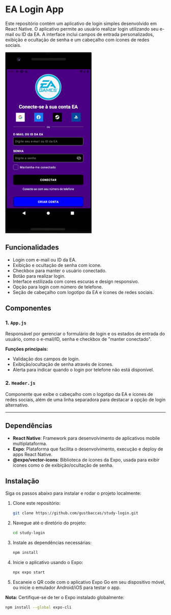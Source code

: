 # EA Login App  

Este repositório contém um aplicativo de login simples desenvolvido em React Native. O aplicativo permite ao usuário realizar login utilizando seu e-mail ou ID da EA. A interface inclui campos de entrada personalizados, exibição e ocultação de senha e um cabeçalho com ícones de redes sociais.

![EA login screenshot](./src/img/tela-login.png) 

## Funcionalidades

- Login com e-mail ou ID da EA.
- Exibição e ocultação de senha com ícone.
- Checkbox para manter o usuário conectado.
- Botão para realizar login.
- Interface estilizada com cores escuras e design responsivo.
- Opção para login com número de telefone.
- Seção de cabeçalho com logotipo da EA e ícones de redes sociais.

## Componentes

### 1. `App.js`

Responsável por gerenciar o formulário de login e os estados de entrada do usuário, como o e-mail/ID, senha e checkbox de "manter conectado".

**Funções principais:**
- Validação dos campos de login.
- Exibição/ocultação de senha através de ícones.
- Alerta para indicar quando o login por telefone não está disponível.

### 2. `Header.js`

Componente que exibe o cabeçalho com o logotipo da EA e ícones de redes sociais, além de uma linha separadora para destacar a opção de login alternativo.

---

## Dependências

- **React Native**: Framework para desenvolvimento de aplicativos mobile multiplataforma.
- **Expo**: Plataforma que facilita o desenvolvimento, execução e deploy de apps React Native.
- **@expo/vector-icons**: Biblioteca de ícones da Expo, usada para exibir ícones como o de exibição/ocultação de senha.

## Instalação

Siga os passos abaixo para instalar e rodar o projeto localmente:

1. Clone este repositório:
   ```bash
   git clone https://github.com/gustbaccas/study-login.git

2. Navegue até o diretório do projeto:
    ```bash
    cd study-login

3. Instale as dependências necessárias:
    ```bash
    npm install

4. Inicie o aplicativo usando o Expo:
    ```bash
    npx expo start

5. Escaneie o QR code com o aplicativo Expo Go em seu dispositivo móvel, ou inicie o emulador Android/iOS para testar o app.

**Nota:** Certifique-se de ter o Expo instalado globalmente:
```bash
npm install --global expo-cli

